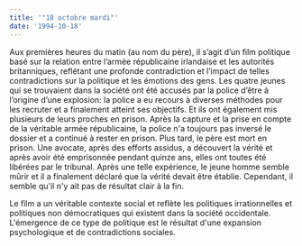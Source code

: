 ```yaml
---
title: '"18 octobre mardi"'
date: '1994-10-18'
---
```


Aux premières heures du matin (au nom du père), il s’agit d’un film politique basé sur la relation entre l’armée républicaine irlandaise et les autorités britanniques, reflétant une profonde contradiction et l’impact de telles contradictions sur la politique et les émotions des gens. Les quatre jeunes qui se trouvaient dans la société ont été accusés par la police d’être à l’origine d’une explosion: la police a eu recours à diverses méthodes pour les recruter et a finalement atteint ses objectifs. Et ils ont également mis plusieurs de leurs proches en prison. Après la capture et la prise en compte de la véritable armée républicaine, la police n'a toujours pas inversé le dossier et a continué à rester en prison. Plus tard, le père est mort en prison. Une avocate, après des efforts assidus, a découvert la vérité et après avoir été emprisonnée pendant quinze ans, elles ont toutes été libérées par le tribunal. Après une telle expérience, le jeune homme semble mûrir et il a finalement déclaré que la vérité devait être établie. Cependant, il semble qu'il n'y ait pas de résultat clair à la fin.

Le film a un véritable contexte social et reflète les politiques irrationnelles et politiques non démocratiques qui existent dans la société occidentale. L'émergence de ce type de politique est le résultat d'une expansion psychologique et de contradictions sociales.

